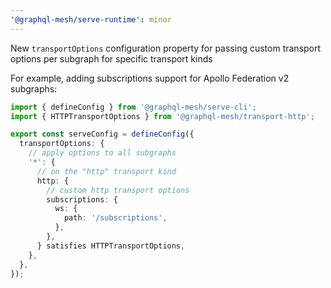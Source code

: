 ```yaml
---
'@graphql-mesh/serve-runtime': minor
---
```


New `transportOptions` configuration property for passing custom transport options per subgraph for
specific transport kinds

For example, adding subscriptions support for Apollo Federation v2 subgraphs:

```ts
import { defineConfig } from '@graphql-mesh/serve-cli';
import { HTTPTransportOptions } from '@graphql-mesh/transport-http';

export const serveConfig = defineConfig({
  transportOptions: {
    // apply options to all subgraphs
    '*': {
      // on the "http" transport kind
      http: {
        // custom http transport options
        subscriptions: {
          ws: {
            path: '/subscriptions',
          },
        },
      } satisfies HTTPTransportOptions,
    },
  },
});
```
